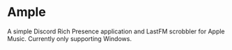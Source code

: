 # Ample
A simple Discord Rich Presence application and LastFM scrobbler for Apple Music. Currently only supporting Windows.

